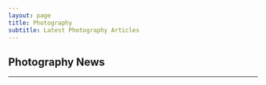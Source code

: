 ```yaml
---
layout: page
title: Photography
subtitle: Latest Photography Articles
---
```


<!-- publish0x photography tags articles -->
<h2>Photography News</h2><hr/>
<script src="https://www.publish0x.com/widget/code"></script><publish0x-posts-widget aff="4zbqpvkapr" posts-number="9" content-type="tag" content-ids="119,123,3863,4371,851"></publish0x-posts-widget>

